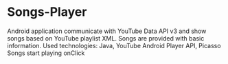# Songs-Player
Android application communicate with YouTube Data API v3 and show songs based on YouTube playlist XML. 
Songs are provided with basic information.
Used technologies: Java, YouTube Android Player API, Picasso
Songs start playing onClick
